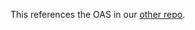 This references the OAS in our [other repo](https://github.com/rlratcliffe/DemoJPAServiceIJ/blob/b4c2f24d7104cb41d1733fe77f427c62450f2bc3/src/main/resources/pet-store-oas.json).
